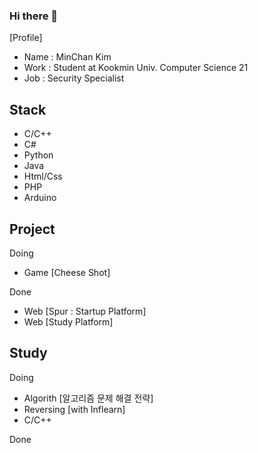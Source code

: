 ### Hi there 👋

[Profile]
  - Name : MinChan Kim
  - Work : Student at Kookmin Univ. Computer Science 21
  - Job : Security Specialist

## Stack
  - C/C++
  - C#
  - Python
  - Java
  - Html/Css
  - PHP
  - Arduino
  
## Project 

Doing
  - Game [Cheese Shot]
  
Done
  - Web [Spur : Startup Platform]
  - Web [Study Platform]
  
## Study

Doing
  - Algorith [알고리즘 문제 해결 전략]
  - Reversing [with Inflearn]
  - C/C++
  
Done
